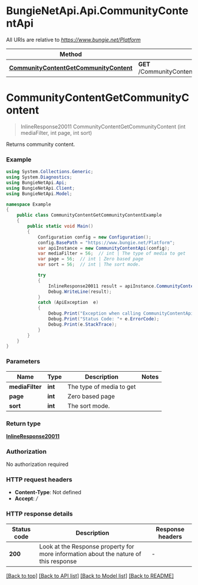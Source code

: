 # BungieNetApi.Api.CommunityContentApi

All URIs are relative to *https://www.bungie.net/Platform*

Method | HTTP request | Description
------------- | ------------- | -------------
[**CommunityContentGetCommunityContent**](CommunityContentApi.md#communitycontentgetcommunitycontent) | **GET** /CommunityContent/Get/{sort}/{mediaFilter}/{page}/ | 


<a name="communitycontentgetcommunitycontent"></a>
# **CommunityContentGetCommunityContent**
> InlineResponse20011 CommunityContentGetCommunityContent (int mediaFilter, int page, int sort)



Returns community content.

### Example
```csharp
using System.Collections.Generic;
using System.Diagnostics;
using BungieNetApi.Api;
using BungieNetApi.Client;
using BungieNetApi.Model;

namespace Example
{
    public class CommunityContentGetCommunityContentExample
    {
        public static void Main()
        {
            Configuration config = new Configuration();
            config.BasePath = "https://www.bungie.net/Platform";
            var apiInstance = new CommunityContentApi(config);
            var mediaFilter = 56;  // int | The type of media to get
            var page = 56;  // int | Zero based page
            var sort = 56;  // int | The sort mode.

            try
            {
                InlineResponse20011 result = apiInstance.CommunityContentGetCommunityContent(mediaFilter, page, sort);
                Debug.WriteLine(result);
            }
            catch (ApiException  e)
            {
                Debug.Print("Exception when calling CommunityContentApi.CommunityContentGetCommunityContent: " + e.Message );
                Debug.Print("Status Code: "+ e.ErrorCode);
                Debug.Print(e.StackTrace);
            }
        }
    }
}
```

### Parameters

Name | Type | Description  | Notes
------------- | ------------- | ------------- | -------------
 **mediaFilter** | **int**| The type of media to get | 
 **page** | **int**| Zero based page | 
 **sort** | **int**| The sort mode. | 

### Return type

[**InlineResponse20011**](InlineResponse20011.md)

### Authorization

No authorization required

### HTTP request headers

 - **Content-Type**: Not defined
 - **Accept**: */*

### HTTP response details
| Status code | Description | Response headers |
|-------------|-------------|------------------|
| **200** | Look at the Response property for more information about the nature of this response |  -  |

[[Back to top]](#) [[Back to API list]](../README.md#documentation-for-api-endpoints) [[Back to Model list]](../README.md#documentation-for-models) [[Back to README]](../README.md)

